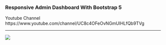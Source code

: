 <h3>Responsive Admin Dashboard With Bootstrap 5</h3>
<p>Youtube Channel https://www.youtube.com/channel/UC8c4OFeOvNGmUlHLfQb9TVg</p>
<hr>

<img src="screenshot.png" />
